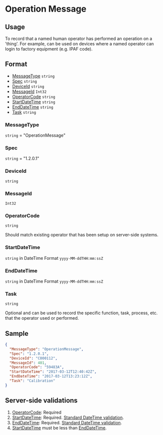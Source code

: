 # Operation Message
## Usage
To record that a named human operator has performed an operation on a 'thing'. For example, can be used on devices where a named operator can login to factory equipment (e.g. IPAF code).

## Format
* [MessageType](#messagetype) ```string```
* [Spec](#spec) ```string```
* [DeviceId](#deviceid) ```string```
* [MessageId](#messageid) ```Int32```
* [OperatorCode](#operatorcode) ```string```
* [StartDateTime](#startdatetime) ```string```
* [EndDateTime](#startdatetime) ```string```
* [Task](#task) ```string```

### MessageType
```string``` = "OperationMessage"
### Spec
```string``` = "1.2.0.1"
### DeviceId
```string``` 
### MessageId
```Int32```
### OperatorCode
```string``` 

Should match existing operator that has been setup on server-side systems.
### StartDateTime
```string``` in DateTime Format ```yyyy-MM-ddTHH:mm:ssZ```
### EndDateTime
```string``` in DateTime Format ```yyyy-MM-ddTHH:mm:ssZ```
### Task
```string``` 

Optional and can be used to record the specific function, task, process, etc. that the operator used or performed.

## Sample
```JSON
{
  "MessageType": "OperationMessage",
  "Spec": "1.2.0.1",
  "DeviceId": "C000112",
  "MessageId": 401,
  "OperatorCode": "59483A",
  "StartDateTime": "2017-03-12T12:40:42Z",
  "EndDateTime": "2017-03-12T13:23:12Z",
  "Task": "Calibration"
}
```

## Server-side validations
1. [OperatorCode](#operatorcode): Required
2. [StartDateTime](#startdatetime): Required. [Standard DateTime validation](../00-UsageNotes/DateTime-Formatting.md#standardddateTimevalidation).
3. [EndDateTime](#startdatetime): Required. [Standard DateTime validation](../00-UsageNotes/DateTime-Formatting.md#standardddateTimevalidation).
4. [StartDateTime](#startdatetime) must be less than [EndDateTime](#startdatetime). 